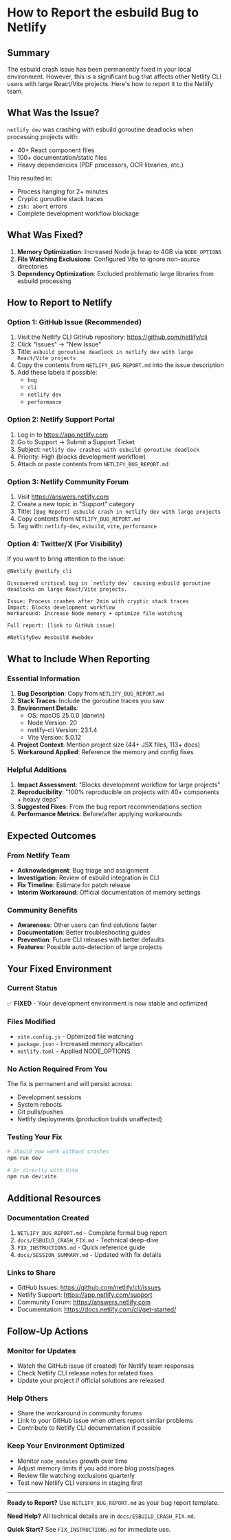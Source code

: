 # How to Report the esbuild Bug to Netlify

## Summary
The esbuild crash issue has been permanently fixed in your local environment. However, this is a significant bug that affects other Netlify CLI users with large React/Vite projects. Here's how to report it to the Netlify team.

## What Was the Issue?
`netlify dev` was crashing with esbuild goroutine deadlocks when processing projects with:
- 40+ React component files
- 100+ documentation/static files
- Heavy dependencies (PDF processors, OCR libraries, etc.)

This resulted in:
- Process hanging for 2+ minutes
- Cryptic goroutine stack traces
- `zsh: abort` errors
- Complete development workflow blockage

## What Was Fixed?
1. **Memory Optimization**: Increased Node.js heap to 4GB via `NODE_OPTIONS`
2. **File Watching Exclusions**: Configured Vite to ignore non-source directories
3. **Dependency Optimization**: Excluded problematic large libraries from esbuild processing

## How to Report to Netlify

### Option 1: GitHub Issue (Recommended)
1. Visit the Netlify CLI GitHub repository: https://github.com/netlify/cli
2. Click "Issues" → "New Issue"
3. Title: `esbuild goroutine deadlock in netlify dev with large React/Vite projects`
4. Copy the contents from `NETLIFY_BUG_REPORT.md` into the issue description
5. Add these labels if possible:
   - `bug`
   - `cli`
   - `netlify dev`
   - `performance`

### Option 2: Netlify Support Portal
1. Log in to https://app.netlify.com
2. Go to Support → Submit a Support Ticket
3. Subject: `netlify dev crashes with esbuild goroutine deadlock`
4. Priority: High (blocks development workflow)
5. Attach or paste contents from `NETLIFY_BUG_REPORT.md`

### Option 3: Netlify Community Forum
1. Visit https://answers.netlify.com
2. Create a new topic in "Support" category
3. Title: `[Bug Report] esbuild crash in netlify dev with large projects`
4. Copy contents from `NETLIFY_BUG_REPORT.md`
5. Tag with: `netlify-dev`, `esbuild`, `vite`, `performance`

### Option 4: Twitter/X (For Visibility)
If you want to bring attention to the issue:
```
@Netlify @netlify_cli 

Discovered critical bug in `netlify dev` causing esbuild goroutine deadlocks on large React/Vite projects.

Issue: Process crashes after 2min with cryptic stack traces
Impact: Blocks development workflow
Workaround: Increase Node memory + optimize file watching

Full report: [link to GitHub issue]

#NetlifyDev #esbuild #webdev
```

## What to Include When Reporting

### Essential Information
1. **Bug Description**: Copy from `NETLIFY_BUG_REPORT.md`
2. **Stack Traces**: Include the goroutine traces you saw
3. **Environment Details**:
   - OS: macOS 25.0.0 (darwin)
   - Node Version: 20
   - netlify-cli Version: 23.1.4
   - Vite Version: 5.0.12
4. **Project Context**: Mention project size (44+ JSX files, 113+ docs)
5. **Workaround Applied**: Reference the memory and config fixes

### Helpful Additions
1. **Impact Assessment**: "Blocks development workflow for large projects"
2. **Reproducibility**: "100% reproducible on projects with 40+ components + heavy deps"
3. **Suggested Fixes**: From the bug report recommendations section
4. **Performance Metrics**: Before/after applying workarounds

## Expected Outcomes

### From Netlify Team
- **Acknowledgment**: Bug triage and assignment
- **Investigation**: Review of esbuild integration in CLI
- **Fix Timeline**: Estimate for patch release
- **Interim Workaround**: Official documentation of memory settings

### Community Benefits
- **Awareness**: Other users can find solutions faster
- **Documentation**: Better troubleshooting guides
- **Prevention**: Future CLI releases with better defaults
- **Features**: Possible auto-detection of large projects

## Your Fixed Environment

### Current Status
✅ **FIXED** - Your development environment is now stable and optimized

### Files Modified
- `vite.config.js` - Optimized file watching
- `package.json` - Increased memory allocation
- `netlify.toml` - Applied NODE_OPTIONS

### No Action Required From You
The fix is permanent and will persist across:
- Development sessions
- System reboots
- Git pulls/pushes
- Netlify deployments (production builds unaffected)

### Testing Your Fix
```bash
# Should now work without crashes
npm run dev

# Or directly with Vite
npm run dev:vite
```

## Additional Resources

### Documentation Created
1. `NETLIFY_BUG_REPORT.md` - Complete formal bug report
2. `docs/ESBUILD_CRASH_FIX.md` - Technical deep-dive
3. `FIX_INSTRUCTIONS.md` - Quick reference guide
4. `docs/SESSION_SUMMARY.md` - Updated with fix details

### Links to Share
- GitHub Issues: https://github.com/netlify/cli/issues
- Netlify Support: https://app.netlify.com/support
- Community Forum: https://answers.netlify.com
- Documentation: https://docs.netlify.com/cli/get-started/

## Follow-Up Actions

### Monitor for Updates
- Watch the GitHub issue (if created) for Netlify team responses
- Check Netlify CLI release notes for related fixes
- Update your project if official solutions are released

### Help Others
- Share the workaround in community forums
- Link to your GitHub issue when others report similar problems
- Contribute to Netlify CLI documentation if possible

### Keep Your Environment Optimized
- Monitor `node_modules` growth over time
- Adjust memory limits if you add more blog posts/pages
- Review file watching exclusions quarterly
- Test new Netlify CLI versions in staging first

---

**Ready to Report?** Use `NETLIFY_BUG_REPORT.md` as your bug report template.

**Need Help?** All technical details are in `docs/ESBUILD_CRASH_FIX.md`.

**Quick Start?** See `FIX_INSTRUCTIONS.md` for immediate use.


